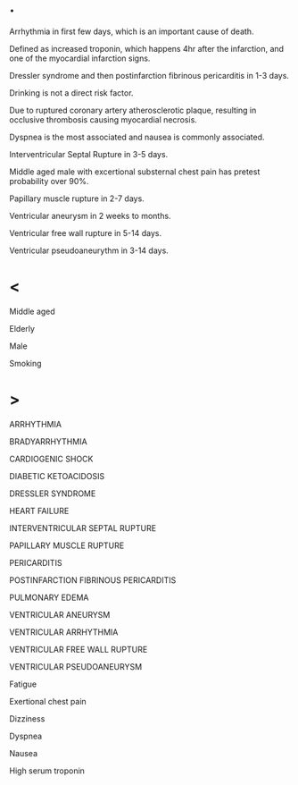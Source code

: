 # .

Arrhythmia in first few days, which is an important cause of death.

Defined as increased troponin, which happens 4hr after the infarction, and one of the myocardial infarction signs.

Dressler syndrome and then postinfarction fibrinous pericarditis in 1-3 days.

Drinking is not a direct risk factor.

Due to ruptured coronary artery atherosclerotic plaque, resulting in occlusive thrombosis causing myocardial necrosis.

Dyspnea is the most associated and nausea is commonly associated.

Interventricular Septal Rupture in 3-5 days.

Middle aged male with excertional substernal chest pain has pretest probability over 90%.

Papillary muscle rupture in 2-7 days.

Ventricular aneurysm in 2 weeks to months.

Ventricular free wall rupture in 5-14 days.

Ventricular pseudoaneurythm in 3-14 days.

# <

Middle aged

Elderly

Male

Smoking

# >

ARRHYTHMIA

BRADYARRHYTHMIA

CARDIOGENIC SHOCK

DIABETIC KETOACIDOSIS

DRESSLER SYNDROME

HEART FAILURE

INTERVENTRICULAR SEPTAL RUPTURE

PAPILLARY MUSCLE RUPTURE

PERICARDITIS

POSTINFARCTION FIBRINOUS PERICARDITIS

PULMONARY EDEMA

VENTRICULAR ANEURYSM

VENTRICULAR ARRHYTHMIA

VENTRICULAR FREE WALL RUPTURE

VENTRICULAR PSEUDOANEURYSM

Fatigue

Exertional chest pain

Dizziness

Dyspnea

Nausea

High serum troponin
